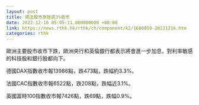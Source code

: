 ```yaml
---
layout: post
title: 德法股市急挫逾3%收市
date: 2022-12-16 05:05:11.000000000 +08:00
link: https://news.rthk.hk/rthk/ch/component/k2/1680059-20221216.htm
categories: rthk
---
```


歐洲主要股市收市下跌，歐洲央行和英倫銀行都表示將會進一步加息，對利率敏感的科技股和銀行股都向下。

德國DAX指數收市報13986點，跌473點，跌幅約3.3%。

法國CAC指數收市報6522點，跌208點，跌幅近3.1%。

英國富時100指數收市報7426點，跌69點，跌幅0.9%。
